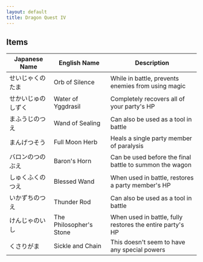 ```yaml
---
layout: default
title: Dragon Quest IV
---
```


## Items ##

|  Japanese Name  |    English Name         | Description |
| --------------- | ----------------------- | ----------- |
| せいじゃくのたま   | Orb of Silence          | While in battle, prevents enemies from using magic |
| せかいじゅのしずく | Water of Yggdrasil      | Completely recovers all of your party's HP |
| まふうじのつえ     | Wand of Sealing         | Can also be used as a tool in battle |
| まんげつそう      | Full Moon Herb          | Heals a single party member of paralysis |
| バロンのつのぶえ   | Baron's Horn            | Can be used before the final battle to summon the wagon |
| しゅくふくのつえ   | Blessed Wand            | When used in battle, restores a party member's HP |
| いかずちのつえ    | Thunder Rod             | Can also be used as a tool in battle |
| けんじゃのいし    | The Philosopher's Stone | When used in battle, fully restores the entire party's HP |
| くさりがま       | Sickle and Chain         | This doesn't seem to have any special powers |
